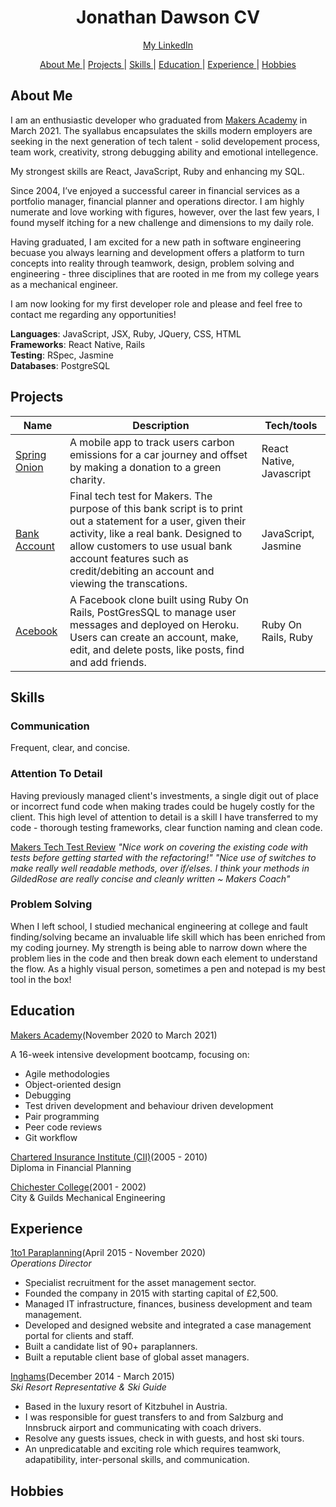 <h1 align="center">Jonathan Dawson CV</h1>

<div align="center">

[My LinkedIn](https://www.linkedin.com/in/jondawson87/)

[About Me ](#aboutme)|
[Projects ](#projects) |
[Skills ](#skills) |
[Education ](#education) |
[Experience ](#experience) |
[Hobbies ](#hobbies)

</div>

## About Me 

I am an enthusiastic developer who graduated from [Makers Academy](https://makers.tech) in March 2021. The syallabus encapsulates the skills modern employers are seeking in the next generation of tech talent - solid developement process, team work, creativity, strong debugging ability and emotional intellegence. 

My strongest skills are React, JavaScript, Ruby and enhancing my SQL. 

Since 2004, I’ve enjoyed a successful career in financial services as a portfolio manager, financial planner and operations director. I am highly numerate and love working with figures, however, over the last few years, I found myself itching for a new challenge and dimensions to my daily role.

Having graduated, I am excited for a new path in software engineering becuase you always learning and development offers a platform to turn concepts into reality through teamwork, design, problem solving and engineering - three disciplines that are rooted in me from my college years as a mechanical engineer. 

I am now looking for my first developer role and please and feel free to contact me regarding any opportunities!

**Languages**: JavaScript, JSX, Ruby, JQuery, CSS, HTML <br>
**Frameworks**: React Native, Rails <br>
**Testing**: RSpec, Jasmine <br>
**Databases**: PostgreSQL <br>

## Projects

 Name                                                              | Description                                                                                                                                                                                                                                          | Tech/tools                           |
| ----------------------------------------------------------------- | ---------------------------------------------------------------------------------------------------------------------------------------------------------------------------------------------------------------------------------------------------- | ------------------------------------ |
| [Spring Onion](https://github.com/bullhornfixie/First-MobileApp-With-ReactNative) | A mobile app to track users carbon emissions for a car journey and offset by making a donation to a green charity.                                                    | React Native, Javascript      |
| [Bank Account](https://github.com/bullhornfixie/tech-test-wk10-Makers)  | Final tech test for Makers. The purpose of this bank script is to print out a statement for a user, given their activity, like a real bank. Designed to allow customers to use usual bank account features such as credit/debiting an account and viewing the transcations.                                           | JavaScript,  Jasmine          |
| [Acebook](https://github.com/bullhornfixie/acebook-BBB)   | A Facebook clone built using Ruby On Rails, PostGresSQL to manage user messages and deployed on Heroku. Users can create an account, make, edit, and delete posts, like posts, find and add friends.                    | Ruby On Rails, Ruby           |

## Skills

### Communication 
Frequent, clear, and concise.

### Attention To Detail
Having previously managed client's investments, a single digit out of place or incorrect fund code when making trades could be hugely costly for the client. This high level of attention to detail is a skill I have transferred to my code - thorough testing frameworks, clear function naming and clean code. 

[Makers Tech Test Review](https://github.com/bullhornfixie/tech-test2-WK10-Makers)
*"Nice work on covering the existing code with tests before getting started with the refactoring!"
"Nice use of switches to make really well readable methods, over if/elses. I think your methods in GildedRose are really concise and cleanly written ~ Makers Coach"*

### Problem Solving 
When I left school, I studied mechanical engineering at college and fault finding/solving became an invaluable life skill which has been enriched from my coding journey. My strength is being able to narrow down where the problem lies in the code and then break down each element to understand the flow. As a highly visual person, sometimes a pen and notepad is my best tool in the box!

## Education 
[Makers Academy](https://makers.tech)(November 2020 to March 2021)

A 16-week intensive development bootcamp, focusing on:

* Agile methodologies
* Object-oriented design
* Debugging
* Test driven development and behaviour driven development
* Pair programming
* Peer code reviews
* Git workflow

[Chartered Insurance Institute (CII)](https://www.cii.co.uk/)(2005 - 2010) <br>
Diploma in Financial Planning 

[Chichester College](https://www.chichester.ac.uk/)(2001 - 2002) <br>
City & Guilds Mechanical Engineering 

## Experience 
[1to1 Paraplanning](https://1to1paraplanning.co.uk/)(April 2015 - November 2020)<br>
*Operations Director*

* Specialist recruitment for the asset management sector. 
* Founded the company in 2015 with starting capital of £2,500.
* Managed IT infrastructure, finances, business development and team management. 
* Developed and designed website and integrated a case management portal for clients and staff.
* Built a candidate list of 90+ paraplanners.
* Built a reputable client base of global asset managers. 

[Inghams](https://www.inghams.co.uk/ski-holidays)(December 2014 - March 2015) <br>
*Ski Resort Representative & Ski Guide*

* Based in the luxury resort of Kitzbuhel in Austria. 
* I was responsible for guest transfers to and from Salzburg and Innsbruck airport and communicating with coach drivers. 
* Resolve any guests issues, check in with guests, and host ski tours.
* An unpredicatable and exciting role which requires teamwork, adapatibility, inter-personal skills, and communication.

## Hobbies


